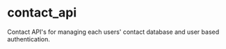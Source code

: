 # contact_api
Contact API's for managing each users' contact database and user based authentication.
